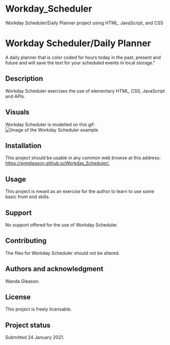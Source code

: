 # Workday_Scheduler
Workday Scheduler/Daily Planner project using HTML, JavaScript, and CSS
<h1>Workday Scheduler/Daily Planner</h1>
A daily planner that is color coded for hours today in the past, present and future and will save the text for your scheduled events in local storage."

<h2>Description</h2>

Workday Scheduler exercises the use of elementary HTML, CSS, JavaScript and APIs.

<h2>Visuals</h2>

Workday Scheduler is modelled on this gif:
![Image of the Workday Scheduler example](https://wmgleason.github.io/Workday_Scheduler/workday_scheduler_model.gif)

<h2>Installation</h2>

This project should be usable in any common web browse at this address: <https://wmgleason.github.io/Workday_Scheduler/.>

<h2>Usage</h2>
This project is meant as an exercise for the author to learn to use some basic front end skills. 

<h2>Support</h2>

No support offered for the use of Workday Scheduler.

<h2>Contributing</h2>

The files for Workday Scheduler should not be altered.

<h2>Authors and acknowledgment</h2>

Wanda Gleason.

<h2>License</h2>

This project is freely licensable.

<h2>Project status</h2>
Submitted 24 January 2021.
